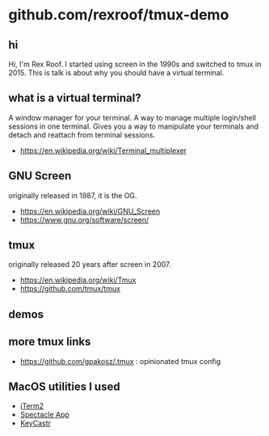 # github.com/rexroof/tmux-demo

## hi
Hi, I'm Rex Roof.  I started using screen in the 1990s and switched to tmux in 2015. 
This is talk is about why you should have a virtual terminal.

## what is a virtual terminal?
A window manager for your terminal.  A way to manage multiple login/shell sessions in one terminal.  Gives you a way to manipulate your terminals and detach and reattach from terminal sessions. 

- <https://en.wikipedia.org/wiki/Terminal_multiplexer>

## GNU Screen
originally released in 1987, it is the OG.  

- <https://en.wikipedia.org/wiki/GNU_Screen>
- <https://www.gnu.org/software/screen/>

## tmux
originally released 20 years after screen in 2007.

- <https://en.wikipedia.org/wiki/Tmux>
- <https://github.com/tmux/tmux>


## demos

### 


## more tmux links

- <https://github.com/gpakosz/.tmux> : opinionated tmux config


## MacOS utilities I used

- [iTerm2](https://www.iterm2.com/)
- [Spectacle App](https://www.spectacleapp.com/)
- [KeyCastr](https://github.com/keycastr/keycastr)


